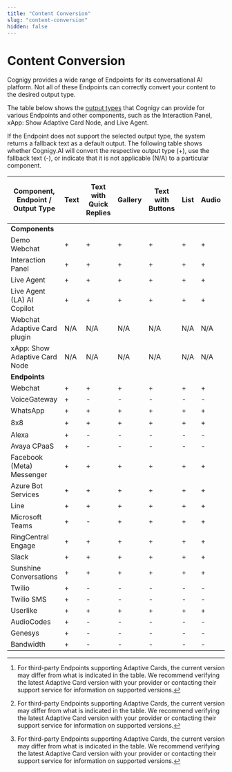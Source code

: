 ```yaml
---
title: "Content Conversion" 
slug: "content-conversion"
hidden: false 
---
```


# Content Conversion

Cognigy provides a wide range of Endpoints for its conversational AI platform.
Not all of these Endpoints can correctly convert your content to the desired output type.

The table below shows the [output types](../flow-nodes/message/say.md#output-types)
that Cognigy can provide for various Endpoints and other components,
such as the Interaction Panel, xApp: Show Adaptive Card Node, and Live Agent. 

If the Endpoint does not support the selected output type, the system returns a fallback text as a default output.
The following table shows whether Cognigy.AI will convert the respective output type (+), use the fallback text (-),
or indicate that it is not applicable (N/A) to a particular component.

| Component, Endpoint / Output Type | Text | Text with Quick Replies | Gallery | Text with Buttons | List | Audio | Image | Video | Adaptive Card (including supported versions) |
|-----------------------------------|------|-------------------------|---------|-------------------|------|-------|-------|-------|----------------------------------------------|
| **Components**                    |      |                         |         |                   |      |       |       |       |                                              |
| Demo Webchat                      | +    | +                       | +       | +                 | +    | +     | +     | +     | 1.5                                          |
| Interaction Panel                 | +    | +                       | +       | +                 | +    | +     | +     | +     | 1.2                                          |
| Live Agent                        | +    | +                       | +       | +                 | +    | +     | +     | +     | 1.5                                          |
| Live Agent (LA) AI Copilot        | +    | +                       | +       | +                 | +    | +     | +     | +     | 1.5                                          |
| Webchat Adaptive Card plugin      | N/A  | N/A                     | N/A     | N/A               | N/A  | N/A   | N/A   | N/A   | 1.2                                          |
| xApp: Show Adaptive Card Node     | N/A  | N/A                     | N/A     | N/A               | N/A  | N/A   | N/A   | N/A   | 1.6                                          |
| **Endpoints**                     |      |                         |         |                   |      |       |       |       |                                              |
| Webchat                           | +    | +                       | +       | +                 | +    | +     | +     | +     | 1.5                                          |
| VoiceGateway                      | +    | -                       | -       | -                 | -    | -     | -     | -     | -                                            |
| WhatsApp                          | +    | +                       | +       | +                 | +    | +     | +     | +     | -                                            |
| 8x8                               | +    | +                       | +       | +                 | +    | +     | +     | +     | 1.3[^*]                                      |
| Alexa                             | +    | -                       | -       | -                 | -    | -     | -     | -     | -                                            |
| Avaya CPaaS                       | +    | -                       | -       | -                 | -    | -     | -     | -     | -                                            |
| Facebook (Meta) Messenger         | +    | +                       | +       | +                 | +    | +     | +     | +     | -                                            |
| Azure Bot Services                | +    | +                       | +       | +                 | +    | +     | +     | +     | 1.5[^*]                                      |
| Line                              | +    | +                       | +       | +                 | +    | +     | +     | +     | -                                            |
| Microsoft Teams                   | +    | -                       | +       | +                 | +    | +     | +     | +     | 1.3[^*]                                      |
| RingCentral Engage                | +    | +                       | +       | +                 | +    | +     | +     | +     | -                                            |
| Slack                             | +    | +                       | +       | +                 | +    | +     | +     | +     | -                                            |
| Sunshine Conversations            | +    | +                       | +       | +                 | +    | +     | +     | +     | -                                            |
| Twilio                            | +    | -                       | -       | -                 | -    | -     | -     | -     | -                                            |
| Twilio SMS                        | +    | -                       | -       | -                 | -    | -     | -     | -     | -                                            |
| Userlike                          | +    | +                       | +       | +                 | +    | +     | +     | +     | -                                            |
| AudioCodes                        | +    | -                       | -       | -                 | -    | -     | -     | -     | -                                            |
| Genesys                           | +    | -                       | -       | -                 | -    | -     | -     | -     | -                                            |
| Bandwidth                         | +    | -                       | -       | -                 | -    | -     | -     | -     | -                                            |

[^*]: For third-party Endpoints supporting Adaptive Cards, the current version may differ from what is indicated in the table. We recommend verifying the latest Adaptive Card version with your provider or contacting their support service for information on supported versions.